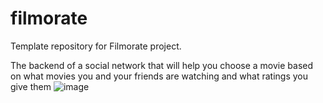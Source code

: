 # filmorate
Template repository for Filmorate project.

The backend of a social network that will help you choose a movie based on what movies you and your friends
 are watching and what ratings you give them
![image](https://github.com/AltairPhinArev/java-filmorate/assets/113471380/a1ee1f7a-4467-4778-ae5f-45acc5498cb7)

